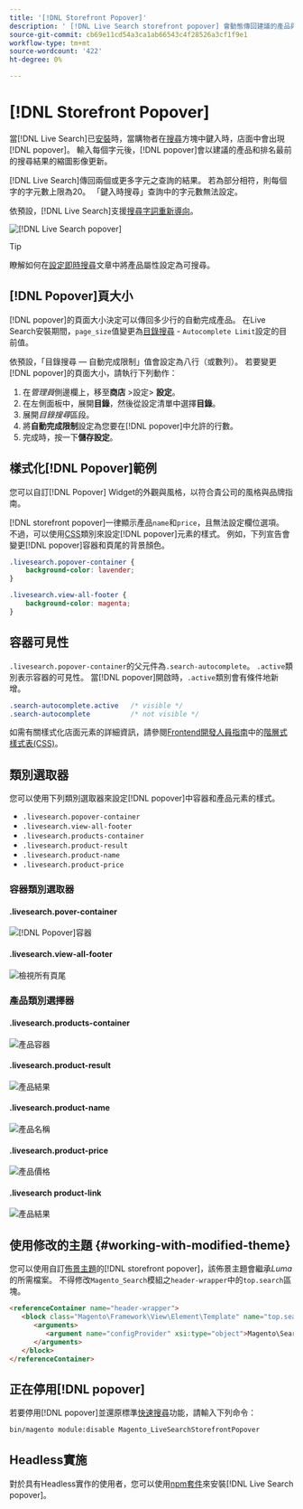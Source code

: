```yaml
---
title: '[!DNL Storefront Popover]'
description: ' [!DNL Live Search storefront popover] 會動態傳回建議的產品與縮圖。'
source-git-commit: cb69e11cd54a3ca1ab66543c4f28526a3cf1f9e1
workflow-type: tm+mt
source-wordcount: '422'
ht-degree: 0%

---
```


# [!DNL Storefront Popover]

當[!DNL Live Search]已[安裝](install.md)時，當購物者在[搜尋](https://experienceleague.adobe.com/docs/commerce-admin/catalog/catalog/search/search.html?lang=zh-Hant#quick-search)方塊中鍵入時，店面中會出現[!DNL popover]。 輸入每個字元後，[!DNL popover]會以建議的產品和排名最前的搜尋結果的縮圖影像更新。

[!DNL Live Search]傳回兩個或更多字元之查詢的結果。 若為部分相符，則每個字的字元數上限為20。 「鍵入時搜尋」查詢中的字元數無法設定。

依預設，[!DNL Live Search]支援[搜尋字詞重新導向](https://experienceleague.adobe.com/docs/commerce-admin/catalog/catalog/search/search-terms.html?lang=zh-Hant)。

![[!DNL Live Search popover]](assets/storefront-search-as-you-type.png)

>[!TIP]
>
>瞭解如何在[設定即時搜尋](workspace.md)文章中將產品屬性設定為可搜尋。

## [!DNL Popover]頁大小

[!DNL popover]的頁面大小決定可以傳回多少行的自動完成產品。 在Live Search安裝期間，`page_size`值變更為[目錄搜尋](https://experienceleague.adobe.com/docs/commerce-admin/config/catalog/catalog.html?lang=zh-Hant) - `Autocomplete Limit`設定的目前值。

依預設，「目錄搜尋 — 自動完成限制」值會設定為八行（或數列）。 若要變更[!DNL popover]的頁面大小，請執行下列動作：

1. 在&#x200B;*管理員*&#x200B;側邊欄上，移至&#x200B;**商店** >設定> **設定**。
1. 在左側面板中，展開&#x200B;**目錄**，然後從設定清單中選擇&#x200B;**目錄**。
1. 展開&#x200B;*目錄搜尋*&#x200B;區段。
1. 將&#x200B;**自動完成限制**&#x200B;設定為您要在[!DNL popover]中允許的行數。
1. 完成時，按一下&#x200B;**儲存設定**。

## 樣式化[!DNL Popover]範例

您可以自訂[!DNL Popover] Widget的外觀與風格，以符合貴公司的風格與品牌指南。

[!DNL storefront popover]一律顯示產品`name`和`price`，且無法設定欄位選項。 不過，可以使用[CSS](https://developer.adobe.com/commerce/frontend-core/guide/css/)類別來設定[!DNL popover]元素的樣式。 例如，下列宣告會變更[!DNL popover]容器和頁尾的背景顏色。

```css
.livesearch.popover-container {
    background-color: lavender;
}

.livesearch.view-all-footer {
    background-color: magenta;
}
```

## 容器可見性

`.livesearch.popover-container`的父元件為`.search-autocomplete`。  `.active`類別表示容器的可見性。 當[!DNL popover]開啟時，`.active`類別會有條件地新增。

```css
.search-autocomplete.active   /* visible */
.search-autocomplete          /* not visible */
```

如需有關樣式化店面元素的詳細資訊，請參閱[Frontend開發人員指南](https://developer.adobe.com/commerce/frontend-core/guide/)中的[階層式樣式表(CSS)](https://developer.adobe.com/commerce/frontend-core/guide/css/)。

## 類別選取器

您可以使用下列類別選取器來設定[!DNL popover]中容器和產品元素的樣式。

- `.livesearch.popover-container`
- `.livesearch.view-all-footer`
- `.livesearch.products-container`
- `.livesearch.product-result`
- `.livesearch.product-name`
- `.livesearch.product-price`

### 容器類別選取器

#### .livesearch.pover-container

![[!DNL Popover]容器](assets/livesearch-popover-container.png)

#### .livesearch.view-all-footer

![檢視所有頁尾](assets/livesearch-view-all-footer.png)

### 產品類別選擇器

#### .livesearch.products-container

![產品容器](assets/livesearch-product-container.png)

#### .livesearch.product-result

![產品結果](assets/livesearch-product-result.png)

#### .livesearch.product-name

![產品名稱](assets/livesearch-product-name.png)

#### .livesearch.product-price

![產品價格](assets/livesearch-product-price.png)

#### .livesearch product-link

![產品結果](assets/livesearch-product-link.png)

## 使用修改的主題 {#working-with-modified-theme}

您可以使用自訂[佈景主題](https://developer.adobe.com/commerce/frontend-core/guide/themes/)的[!DNL storefront popover]，該佈景主題會繼承&#x200B;*Luma*&#x200B;的所需檔案。 不得修改`Magento_Search`模組之`header-wrapper`中的`top.search`區塊。

```html
<referenceContainer name="header-wrapper">
   <block class="Magento\Framework\View\Element\Template" name="top.search" as="topSearch" template="Magento_Search::form.mini.phtml">
      <arguments>
         <argument name="configProvider" xsi:type="object">Magento\Search\ViewModel\ConfigProvider</argument>
      </arguments>
   </block>
</referenceContainer>
```

## 正在停用[!DNL popover]

若要停用[!DNL popover]並還原標準[快速搜尋](https://experienceleague.adobe.com/docs/commerce-admin/catalog/catalog/search/search.html?lang=zh-Hant#quick-search)功能，請輸入下列命令：

```bash
bin/magento module:disable Magento_LiveSearchStorefrontPopover
```

## Headless實施

對於具有Headless實作的使用者，您可以使用[npm套件](https://www.npmjs.com/package/@magento/ds-livesearch-storefront-utils)來安裝[!DNL Live Search popover]。
